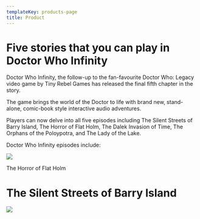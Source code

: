 ```yaml
---
templateKey: products-page
title: Product
---
```

# Five stories that you can play in Doctor Who Infinity



Doctor Who Infinity, the follow-up to the fan-favourite Doctor Who: Legacy video game by Tiny Rebel Games has released the final fifth chapter in the story.



The game brings the world of the Doctor to life with brand new, stand-alone, comic-book style interactive audio adventures.



Players can now delve into all five episodes including The Silent Streets of Barry Island, The Horror of Flat Holm, The Dalek Invasion of Time, The Orphans of the Poloypotra, and The Lady of the Lake.



Doctor Who Infinity episodes include:

![](/uploads/doc2.jpeg)



The Horror of Flat Holm



# The Silent Streets of Barry Island



![](/uploads/prod1.jpeg)
